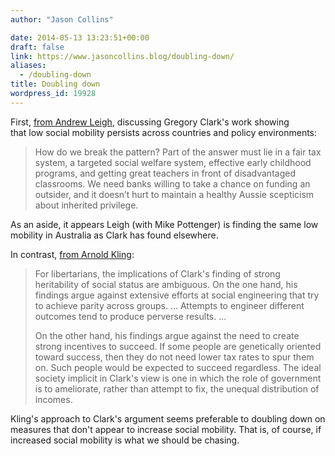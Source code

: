 ```yaml
---
author: "Jason Collins"

date: 2014-05-13 13:23:51+00:00
draft: false
link: https://www.jasoncollins.blog/doubling-down/
aliases:
  - /doubling-down
title: Doubling down
wordpress_id: 19928
---
```


First, [from Andrew Leigh](http://inside.org.au/the-remarkable-persistence-of-power-and-privilege/), discussing Gregory Clark's work showing that low social mobility persists across countries and policy environments:


<blockquote>How do we break the pattern? Part of the answer must lie in a fair tax system, a targeted social welfare system, effective early childhood programs, and getting great teachers in front of disadvantaged classrooms. We need banks willing to take a chance on funding an outsider, and it doesn’t hurt to maintain a healthy Aussie scepticism about inherited privilege.</blockquote>


As an aside, it appears Leigh (with Mike Pottenger) is finding the same low mobility in Australia as Clark has found elsewhere.

In contrast, [from Arnold Kling](http://www.econlib.org/library/Columns/y2014/Klingheritability.html):


<blockquote>For libertarians, the implications of Clark's finding of strong heritability of social status are ambiguous. On the one hand, his findings argue against extensive efforts at social engineering that try to achieve parity across groups. ... Attempts to engineer different outcomes tend to produce perverse results. ...

On the other hand, his findings argue against the need to create strong incentives to succeed. If some people are genetically oriented toward success, then they do not need lower tax rates to spur them on. Such people would be expected to succeed regardless. The ideal society implicit in Clark's view is one in which the role of government is to ameliorate, rather than attempt to fix, the unequal distribution of incomes.</blockquote>


Kling's approach to Clark's argument seems preferable to doubling down on measures that don't appear to increase social mobility. That is, of course, if increased social mobility is what we should be chasing.
